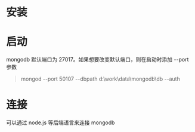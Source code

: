 # 安装


# 启动

mongodb 默认端口为 27017。如果想要改变默认端口，则在启动时添加 --port 参数

> mongod --port 50107 --dbpath  d:\work\data\mongodb\db  --auth

# 连接

可以通过 node.js 等后端语言来连接 mongodb